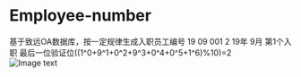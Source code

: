 # Employee-number
基于致远OA数据库，按一定规律生成入职员工编号
19 09 001 2
19年 9月 第1个入职 最后一位验证位((1^0+9^1+0^2+9^3+0^4+0^5+1^6)%10)=2  
![Image text](https://github.com/Iamzhaowei/Employee-number/blob/master/%E5%91%98%E5%B7%A5%E7%BC%96%E7%A0%81%E7%94%9F%E6%88%90%E5%99%A8.png)
